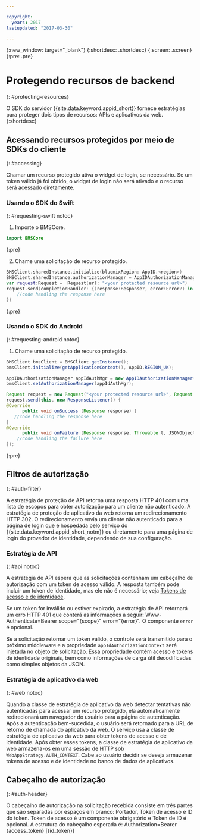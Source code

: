 ```yaml
---

copyright:
  years: 2017
lastupdated: "2017-03-30"

---
```


{:new_window: target="_blank"}
{:shortdesc: .shortdesc}
{:screen: .screen}
{:pre: .pre}

# Protegendo recursos de backend
{: #protecting-resources}

O SDK do servidor {{site.data.keyword.appid_short}} fornece estratégias para proteger dois tipos de recursos: APIs e aplicativos da web.
{:shortdesc}


## Acessando recursos protegidos por meio de SDKs do cliente
{: #accessing}

Chamar um recurso protegido ativa o widget de login, se necessário. Se um token válido já foi obtido, o widget de login não será ativado e o recurso será
acessado diretamente.


### Usando o SDK do Swift
{: #requesting-swift notoc}

1. Importe o BMSCore.

  ```swift
  import BMSCore
  ```
  {:pre}

2. Chame uma solicitação de recurso protegido.

  ```swift
  BMSClient.sharedInstance.initialize(bluemixRegion: AppID.<region>)
  BMSClient.sharedInstance.authorizationManager = AppIDAuthorizationManager(appid:AppID.sharedInstance)
  var request:Request =  Request(url: "<your protected resource url>")
  request.send(completionHandler: {(response:Response?, error:Error?) in
      //code handling the response here
  })
  ```
  {:pre}


### Usando o SDK do Android
{: #requesting-android notoc}

1. Chame uma solicitação de recurso protegido.

  ```java
  BMSClient bmsClient = BMSClient.getInstance();
  bmsClient.initialize(getApplicationContext(), AppID.REGION_UK);

  AppIDAuthorizationManager appIdAuthMgr = new AppIDAuthorizationManager(AppID.getInstance())
  bmsClient.setAuthorizationManager(appIdAuthMgr);

  Request request = new Request("<your protected resource url>", Request.GET);
  request.send(this, new ResponseListener() {
  @Override
		public void onSuccess (Response response) {
     //code handling the response here
  }
  @Override
		public void onFailure (Response response, Throwable t, JSONObject extendedInfo) {
      //code handling the failure here
  });
  ```
  {:pre}



## Filtros de autorização
{: #auth-filter}

A estratégia de proteção de API retorna uma resposta HTTP 401 com uma lista de escopos para obter autorização para um cliente não autenticado. A estratégia de
proteção de aplicativo da web retorna um redirecionamento HTTP 302. O redirecionamento envia um cliente não autenticado para a página de login que é hospedada pelo
serviço do {{site.data.keyword.appid_short_notm}} ou diretamente para uma página de login do provedor de identidade, dependendo de sua configuração.



### Estratégia de API
{: #api notoc}

A estratégia de API espera que as solicitações contenham um cabeçalho de autorização com um token de acesso válido. A resposta também pode incluir um token de
identidade, mas ele não é necessário; veja [Tokens de acesso e de identidade](/docs/services/appid/about.html#acess-and-identity).

Se um token for inválido ou estiver expirado, a estratégia de API retornará um erro HTTP 401 que conterá as informações a seguir: Www-Authenticate=Bearer
scope="{scope}" error="{error}". O componente `error` é opcional.

Se a solicitação retornar um token válido, o controle será transmitido para o próximo middleware e a propriedade `appIdAuthorizationContext`
será injetada no objeto de solicitação. Essa propriedade contém acesso e tokens de identidade originais, bem como informações de carga útil decodificadas como simples
objetos da JSON.


### Estratégia de aplicativo da web
{: #web notoc}

Quando a classe de estratégia de aplicativo da web detectar tentativas não autenticadas para acessar um recurso protegido, ela automaticamente redirecionará um
navegador do usuário para a página de autenticação. Após a autenticação bem-sucedida, o usuário será retornado para a URL de retorno de chamada do aplicativo da web. O
serviço usa a classe de estratégia de aplicativo da web para obter tokens de acesso e de identidade. Após obter esses tokens, a classe de estratégia de aplicativo da
web armazena-os em uma sessão de HTTP sob `WebAppStrategy.AUTH_CONTEXT`. Cabe ao usuário decidir se deseja armazenar tokens de acesso e de identidade
no banco de dados de aplicativos.

## Cabeçalho de autorização
{: #auth-header}

O cabeçalho de autorização na solicitação recebida consiste em três partes que são separadas por espaços em branco: Portador, Token de acesso e ID do token. Token
de acesso é um componente obrigatório e Token de ID é opcional. A estrutura do cabeçalho esperada é: Authorization=Bearer {access_token} [{id_token}]
